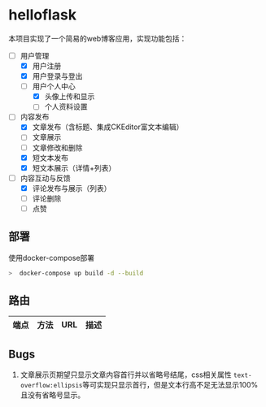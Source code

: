 # helloflask

本项目实现了一个简易的web博客应用，实现功能包括：

- [ ] 用户管理 
  - [x] 用户注册
  - [x] 用户登录与登出
  - [ ] 用户个人中心
    - [x] 头像上传和显示
    - [ ] 个人资料设置

- [ ] 内容发布
  - [x] 文章发布（含标题、集成CKEditor富文本编辑）
  - [ ] 文章展示
  - [ ] 文章修改和删除
  - [x] 短文本发布
  - [x] 短文本展示（详情+列表）

- [ ] 内容互动与反馈
  - [x] 评论发布与展示（列表）
  - [ ] 评论删除
  - [ ] 点赞

## 部署
使用docker-compose部署
```sh
>  docker-compose up build -d --build
```

## 路由

| 端点 | 方法 | URL | 描述 |
| ---- | ---- | --- | ---- | 

## Bugs

1. 文章展示页期望只显示文章内容首行并以省略号结尾，css相关属性 `text-overflow:ellipsis`等可实现只显示首行，但是文本行高不足无法显示100%且没有省略号显示。


